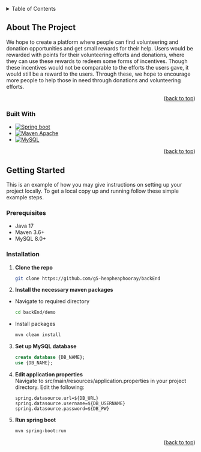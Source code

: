 <a id="readme-top"></a>

<!-- TABLE OF CONTENTS -->
<details>
  <summary>Table of Contents</summary>
  <ol>
    <li>
      <a href="#about-the-project">About The Project</a>
      <ul>
        <li><a href="#built-with">Built With</a></li>
      </ul>
    </li>
    <li>
      <a href="#getting-started">Getting Started</a>
      <ul>
        <li><a href="#prerequisites">Prerequisites</a></li>
        <li><a href="#installation">Installation</a></li>
      </ul>
    </li>
  </ol>
</details>



<!-- ABOUT THE PROJECT -->
## About The Project

We hope to create a platform where people can find volunteering and donation opportunities and get small rewards for their help. Users would be rewarded with points for their volunteering efforts and donations, where they can use these rewards to redeem some forms of incentives. Though these incentives would not be comparable to the efforts the users gave, it would still be a reward to the users. Through these, we hope to encourage more people to help those in need through donations and volunteering efforts.


<p align="right">(<a href="#readme-top">back to top</a>)</p>



### Built With

* [![Spring boot][spring boot-logo]][spring boot-url]
* [![Maven Apache][maven-logo]][maven-url]
* [![MySQL][mysql-logo]][mysql-url]

<p align="right">(<a href="#readme-top">back to top</a>)</p>



<!-- GETTING STARTED -->
## Getting Started

This is an example of how you may give instructions on setting up your project locally.
To get a local copy up and running follow these simple example steps.

### Prerequisites

* Java 17
* Maven 3.6+
* MySQL 8.0+

### Installation

1. **Clone the repo**
    ```sh
    git clone https://github.com/g5-heapheaphooray/backEnd
    ```
2. **Install the necessary maven packages**
   <br>
* Navigate to required directory
    ```sh
    cd backEnd/demo
    ```
* Install packages
  <br>
    ```sh
    mvn clean install
    ```

3. **Set up MySQL database**
    ```sql
    create database {DB_NAME};
    use {DB_NAME};
    ```
4. **Edit application properties**
   <br>
   Navigate to src/main/resources/application.properties in your project directory. Edit the following:
    ```
    spring.datasource.url=${DB_URL}
    spring.datasource.username=${DB_USERNAME}
    spring.datasource.password=${DB_PW}
    ```

5. **Run spring boot**
    ```sh
    mvn spring-boot:run
    ```

<p align="right">(<a href="#readme-top">back to top</a>)</p>



<!-- MARKDOWN LINKS & IMAGES -->
[spring boot-logo]: https://img.shields.io/badge/Spring_Boot-F2F4F9?style=for-the-badge&logo=spring-boot
[spring boot-url]:https://spring.io/projects/spring-boot
[maven-logo]: https://img.shields.io/badge/Apache%20Maven-C71A36?style=for-the-badge&logo=Apache%20Maven&logoColor=white
[maven-url]: https://maven.apache.org/
[mysql-logo]: https://img.shields.io/badge/mysql-4479A1.svg?style=for-the-badge&logo=mysql&logoColor=white
[mysql-url]: https://www.mysql.com/